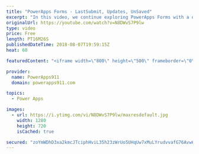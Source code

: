 ```yaml
---
title: "PowerApps Forms - LastSubmit, Updates, UnSaved"
excerpt: "In this video, we continue exploring PowerApps Forms with a deep dive into a couple of the more complex special properties. We talk about LastSubmit, Updates, and Unsaved and how to put them to use in your apps.   The start of the PowerApps Flow Series - https://www.youtube.com/watch?v=yT4gGVunU0o  PowerApps"
originalUrl: https://youtube.com/watch?v=N8DWvS7P9lw
type: video
price: Free
length: PT16M26S
publishedDateTime: 2018-08-07T19:59:15Z
heat: 60

featuredContent: "<iframe width=\"800\" height=\"500\" frameborder=\"0\" src=\"https://www.youtube.com/embed/N8DWvS7P9lw\" allow=\"accelerometer; autoplay; encrypted-media; gyroscope; picture-in-picture\" allowfullscreen></iframe>"

provider:
  name: PowerApps911
  domain: powerapps911.com

topics:
  - Power Apps

images:
  - url: https://i.ytimg.com/vi/N8DWvS7P9lw/maxresdefault.jpg
    width: 1280
    height: 720
    isCached: true

secured: "zoYmWDhD3xa2kmcJTciphHviL35h23zWrUo5UHqUw7xMuLYrudvvafG76Avw64Scfcidz3FQYw7C7O2df4L9ZGweWA6uvbQTKHVd/Y9LpIn1zcDs7S5QPun9EAjZNo0K3aaTybyS0+FkJKGava5uefwJNTbRr/c/jvWjMz8ZTORbxDD92U5tyP53dzepfXaEZntoTSbsAxGuLFnBtY4Ptyx9s8nybIPvAFQ8/m3ZwR+hW/cjrFV95vkc7XleKNlfaZbixKGGM5lTmrk1LjEU+tihygE8uTRJLUVlJjcF3HSQh7NA0l4Ncf8mcyHdsWipB29l3bICl3cgZ6X8st0rE2M7YDk/2Gr1yXHmxSKlhyAHpw5gZTlzua9aWcs1c0LJzrFbdErsKbUzL2xHQuQ42P42tgxP+9ka29kXdR1orIY=;+J9mMWk2B3aC5RvrEhMMzw=="
---
```


